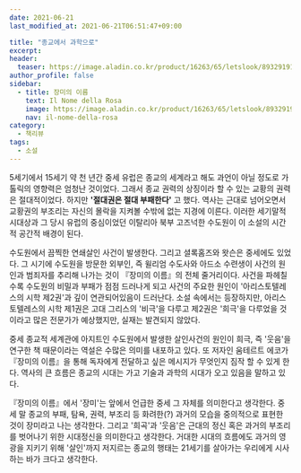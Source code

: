 ```yaml
---
date: 2021-06-21
last_modified_at: 2021-06-21T06:51:47+09:00

title: "종교에서 과학으로"
excerpt:
header:
  teaser: https://image.aladin.co.kr/product/16263/65/letslook/8932919178_f.jpg
author_profile: false
sidebar:
  - title: 장미의 이름
    text: Il Nome della Rosa
    image: https://image.aladin.co.kr/product/16263/65/letslook/8932919178_f.jpg
    nav: il-nome-della-rosa
category:
  - 책리뷰
tags:
  - 소설
---
```

5세기에서 15세기 약 천 년간 중세 유럽은 종교의 세계라고 해도 과언이 아닐 정도로 가톨릭의 영향력은 엄청난 것이었다. 그래서 종교 권력의 상징이라 할 수 있는 교황의 권력은 절대적이었다. 하지만 **'절대권은 절대 부패한다'** 고 했다. 역사는 근대로 넘어오면서 교황권의 부조리는 자신의 몰락을 지켜볼 수밖에 없는 지경에 이른다. 이러한 세기말적 시대상과 그 당시 유럽의 중심이었던 이탈리아 북부 고즈넉한 수도원이 이 소설의 시간적 공간적 배경이 된다. 

수도원에서 끔찍한 연쇄살인 사건이 발생한다. 그리고 셜록홈즈와 왓슨은 중세에도 있었다. 그 시기에 수도원을 방문한 외부인, 즉 윌리엄 수도사와 아드소 수련생이 사건의 원인과 범죄자를 추리해 나가는 것이 『장미의 이름』의 전체 줄거리이다. 사건을 파헤칠수록 수도원의 비밀과 부패가 점점 드러나게 되고 사건의 주요한 원인이 '아리스토텔레스의 시학 제2권'과 깊이 연관되어있음이 드러난다. 소설 속에서는 등장하지만, 아리스토텔레스의 시학 제1권은 고대 그리스의 '비극'을 다루고 제2권은 '희극'을 다루었을 것이라고 많은 전문가가 예상했지만, 실재는 발견되지 않았다.  

중세 종교적 세계관에 아지트인 수도원에서 발생한 살인사건의 원인이 희극, 즉 '웃음'을 연구한 책 때문이라는 역설은 수많은 의미를 내포하고 있다. 또 저자인 움테르트 에코가 『장미의 이름』을 통해 독자에게 전달하고 싶은 메시지가 무엇인지 짐작 할 수 있게 한다. 역사의 큰 흐름은 종교의 시대는 가고 기술과 과학의 시대가 오고 있음을 말하고 있다. 

『장미의 이름』에서 '장미'는 앞에서 언급한 중세 그 자체를 의미한다고 생각한다. 중세 말 종교의 부패, 탐욕, 권력, 부조리 등 화려한(?) 과거의 모습을 중의적으로 표현한 것이 장미라고 나는 생각한다. 그리고 '희곡'과 '웃음'은 근대의 정신 혹은 과거의 부조리를 벗어나기 위한 시대정신을 의미한다고 생각한다. 거대한 시대의 흐름에도 과거의 영광을 지키기 위해 '살인'까지 저지르는 종교의 행태는 21세기를 살아가는 우리에게 시사하는 바가 크다고 생각한다.